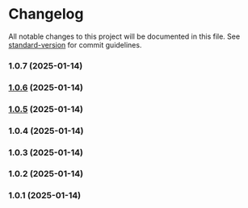 # Changelog

All notable changes to this project will be documented in this file. See [standard-version](https://github.com/conventional-changelog/standard-version) for commit guidelines.

### 1.0.7 (2025-01-14)

### [1.0.6](https://github.com/mkdirprince/useFFmpeg/compare/v1.0.5...v1.0.6) (2025-01-14)

### [1.0.5](https://github.com/mkdirprince/useFFmpeg/compare/v1.0.4...v1.0.5) (2025-01-14)

### 1.0.4 (2025-01-14)

### 1.0.3 (2025-01-14)

### 1.0.2 (2025-01-14)

### 1.0.1 (2025-01-14)
